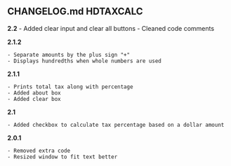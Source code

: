 ## CHANGELOG.md HDTAXCALC

**2.2**
    - Added clear input and clear all buttons
    - Cleaned code comments
    
**2.1.2**

    - Separate amounts by the plus sign "+"
    - Displays hundredths when whole numbers are used
     
**2.1.1**

    - Prints total tax along with percentage
    - Added about box
    - Added clear box
    
**2.1**

    - Added checkbox to calculate tax percentage based on a dollar amount

**2.0.1**

    - Removed extra code
    - Resized window to fit text better
